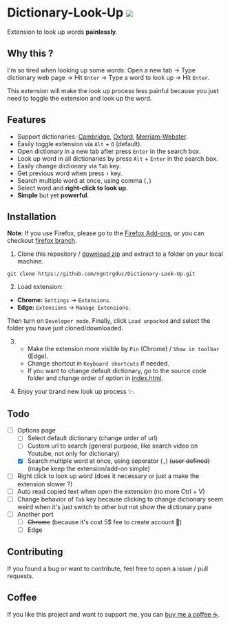 
# Dictionary-Look-Up ![](https://img.shields.io/github/manifest-json/v/ngntrgduc/Dictionary-Look-Up?style=flat-square)

Extension to look up words **painlessly**.

## Why this ?

I'm so tired when looking up some words: Open a new tab -> Type dictionary web page -> Hit `Enter` -> Type a word to look up -> Hit `Enter`.

This extension will make the look up process less painful because you just need to toggle the extension and look up the word.

## Features

- Support dictionaries: [Cambridge](https://dictionary.cambridge.org/), [Oxford](https://www.oxfordlearnersdictionaries.com/), [Merriam-Webster](https://www.merriam-webster.com/).
- Easily toggle extension via `Alt` + `O` (default).
- Open dictionary in a new tab after press `Enter` in the search box.
- Look up word in all dictionaries by press `Alt` + `Enter` in the search box.
- Easily change dictionary via `Tab` key.
- Get previous word when press `↑` key.
- Search multiple word at once, using comma (`,`)
- Select word and **right-click to look up**.
- **Simple** but yet **powerful**.

## Installation
**Note**: If you use Firefox, please go to the [Firefox Add-ons](https://addons.mozilla.org/en-US/firefox/addon/dictionary-look-up/), or you can checkout [firefox branch](https://github.com/ngntrgduc/Dictionary-Look-Up/tree/firefox).

1. Clone this repository / [download zip](https://github.com/ngntrgduc/Dictionary-Look-Up/archive/refs/heads/master.zip) and extract to a folder on your local machine.

```git
git clone https://github.com/ngntrgduc/Dictionary-Look-Up.git
```

2. Load extension:

- **Chrome:**  `Settings` -> `Extensions`.
- **Edge:**    `Extensions` -> `Manage Extensions`.

Then turn on `Developer mode`. Finally, click `Load unpacked` and select the folder you have just cloned/downloaded.

3. 
   - Make the extension more visible by `Pin` (Chrome) / `Show in toolbar` (Edge). 
   - Change shortcut in `Keyboard shortcuts` if needed.
   - If you want to change default dictionary, go to the source code folder and change order of option in [index.html](https://github.com/ngntrgduc/Dictionary-Look-Up/blob/master/index.html#L15-L17).

4. Enjoy your brand new look up process ✨. 

## Todo
- [ ] Options page
  - [ ]  Select default dictionary (change order of url)
  - [ ]  Custom url to search (general purpose, like search video on Youtube, not only for dictionary)
  - [x]  Search multiple word at once, using seperator (`,`) ~~(user defined)~~ (maybe keep the extension/add-on simple)
- [ ]  Right click to look up word (does it necessary or just a make the extension slower ?)
- [ ] Auto read copied text when open the extension (no more Ctrl + V)
- [ ] Change behavior of `Tab` key because clicking to change dictionary seem weird when it's just switch to other but not show the dictionary pane
- [ ] Another port
  - [ ] ~~Chrome~~ (because it's cost 5$ fee to create account 🥲)
  - [ ] Edge

## Contributing
If you found a bug or want to contribute, feel free to open a issue / pull requests. 

## Coffee
If you like this project and want to support me, you can [buy me a coffee :coffee:](https://ko-fi.com/ngntrgduc).
